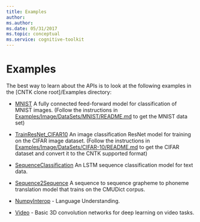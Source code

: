 ```yaml
---
title: Examples
author: 
ms.author: 
ms.date: 05/31/2017
ms.topic: conceptual
ms.service: cognitive-toolkit
---
```


# Examples

The best way to learn about the APIs is to look at the
following examples in the [CNTK clone root]/Examples directory:

-  [MNIST](https://github.com/Microsoft/CNTK/blob/v2.0.rc2/Examples/Image/Classification/MLP/Python/SimpleMNIST.py) 
   A fully connected feed-forward model for classification of MNIST
   images. (Follow the instructions in
   [Examples/Image/DataSets/MNIST/README.md](https://github.com/Microsoft/CNTK/blob/v2.0.rc2/Examples/Image/DataSets/MNIST/README.md) to get the MNIST data set)

-  [TrainResNet_CIFAR10](https://github.com/Microsoft/CNTK/blob/v2.0.rc2/Examples/Image/Classification/ResNet/Python/TrainResNet_CIFAR10.py)
   An image classification ResNet model for training on the CIFAR image
   dataset. (Follow the instructions in
   [Examples/Image/DataSets/CIFAR-10/README.md](https://github.com/Microsoft/CNTK/blob/v2.0.rc2/Examples/Image/DataSets/CIFAR-10/README.md) to get the CIFAR dataset
   and convert it to the CNTK supported format)

-  [SequenceClassification](https://github.com/Microsoft/CNTK/blob/v2.0.rc2/Examples/SequenceClassification/SimpleExample/Python/SequenceClassification.py)
   An LSTM sequence classification model for text data.

-  [Sequence2Sequence](https://github.com/Microsoft/CNTK/blob/v2.0.rc2/Examples/SequenceToSequence/CMUDict/Python/Sequence2Sequence.py)
   A sequence to sequence grapheme to phoneme translation model that
   trains on the CMUDict corpus.

-  [NumpyInterop](https://github.com/Microsoft/CNTK/blob/v2.0.rc2/Examples/LanguageUnderstanding/ATIS/Python/LanguageUnderstanding.py) - Language Understanding.

- [Video](https://github.com/Microsoft/CNTK/blob/v2.0.rc2/Examples/Video/GettingStarted/Python/Conv3D_UCF11.py) - Basic 3D convolution networks for deep learning on video tasks.
